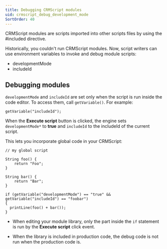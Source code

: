 ```yaml
---
title: Debugging CRMScript modules
uid: crmscript_debug_development_mode
SortOrder: 40
---
```


CRMScript modules are scripts imported into other scripts files by using the #included directive.

Historically, you couldn't run CRMScript modules. Now, script writers can use environment variables to invoke and debug module scripts:

* developmentMode
* includeId

## Debugging modules

`developmentMode` and `includeId` are set only when the script is run inside the code editor. To access them, call `getVariable()`. For example:

```crmscript
getVariable("includeId");
```

When the **Execute script** button is clicked, the engine sets `developmentMode*` to **true** and `includeId` to the includeId of the current script.

This lets you incorporate global code in your CRMScript:

```crmscript
// my global script

String foo() {
    return "Foo";
}

String bar() {
    return "Bar";
}

if (getVariable("developmentMode") == "true" && getVariable("includeId") == "foobar")
{
  printLine(foo() + bar());
}
```

* When editing your module library, only the part inside the `if` statement is run by the **Execute script** click event.

* When the library is included in production code, the debug code is not run when the production code is.
